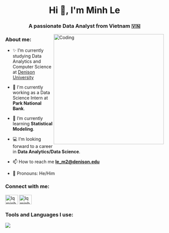 <h1 align="center">Hi 👋, I'm Minh Le</h1>
<h3 align="center">A passionate Data Analyst from Vietnam 🇻🇳</h3>
<img align="right" alt="Coding" width="350" src="https://media3.giphy.com/media/bGgsc5mWoryfgKBx1u/200w.gif?cid=6c09b952vr0ot8vjd1lzi8av949w59nq8os380o0w2zusr0u&ep=v1_gifs_search&rid=200w.gif&ct=g">

### About me:
- ✨ I’m currently studying Data Analytics and Computer Science at [Denison University](https://denison.edu/)

- 🔭 I'm currently working as a Data Science Intern at **Park National Bank**.
  
- 🌱 I’m currently learning **Statistical Modeling**.
  
- 💻 I’m looking forward to a career in **Data Analytics/Data Science**.

- 📫 How to reach me **le_m2@denison.edu**

- 🤔 Pronouns: He/Him

<h3 align="left">Connect with me:</h3>
<p align="left">
<a href="https://linkedin.com/in/lqminhh" target="blank"><img align="center" src="https://raw.githubusercontent.com/rahuldkjain/github-profile-readme-generator/master/src/images/icons/Social/linked-in-alt.svg" alt="lqminhh" height="30" width="40" /></a>
<a href="https://instagram.com/lqminhh_" target="blank"><img align="center" src="https://raw.githubusercontent.com/rahuldkjain/github-profile-readme-generator/master/src/images/icons/Social/instagram.svg" alt="lqminhh_" height="30" width="40" /></a>
</p>

### Tools and Languages I use:
<p align="left">
  <a href="https://skillicons.dev">
    <img src="https://skillicons.dev/icons?i=github,visualstudio,py,cpp,r,sklearn,mysql" />
  </a>
</p>
